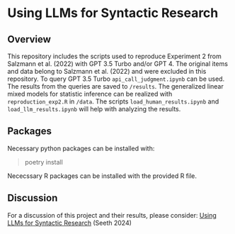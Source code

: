 # Using LLMs for Syntactic Research
## Overview
This repository includes the scripts used to reproduce Experiment 2 from Salzmann et al. (2022) with GPT 3.5 Turbo and/or GPT 4. The original items and data belong to Salzmann et al. (2022) and were excluded in this repository. To query GPT 3.5 Turbo `api_call_judgment.ipynb` can be used. The results from the queries are saved to `/results`. The generalized linear mixed models for statistic inference can be realized with `reproduction_exp2.R` in `/data`. The scripts `load_human_results.ipynb` and `load_llm_results.ipynb` will help with analyzing the results.

## Packages
Necessary python packages can be installed with:

> poetry install

Nececssary R packages can be installed with the provided R file.

## Discussion

For a discussion of this project and their results, please consider: [Using LLMs for Syntactic Research](https://omseeth.github.io/blog/2024/llms_syntactic_research/) (Seeth 2024)